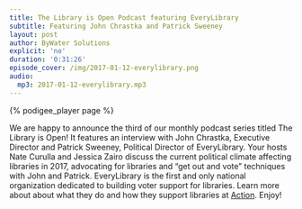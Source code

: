 ```yaml
---
title: The Library is Open Podcast featuring EveryLibrary
subtitle: Featuring John Chrastka and Patrick Sweeney
layout: post
author: ByWater Solutions
explicit: 'no'
duration: '0:31:26'
episode_cover: /img/2017-01-12-everylibrary.png
audio:
  mp3: 2017-01-12-everylibrary.mp3
---
```


{% podigee_player page %}

We are happy to announce the third of our monthly podcast series titled The Library is Open! It features an interview with John Chrastka, Executive Director and Patrick Sweeney, Political Director of EveryLibrary.  Your hosts Nate Curulla and Jessica Zairo discuss the current political climate affecting libraries in 2017, advocating for libraries and “get out and vote” techniques with John and Patrick. EveryLibrary is the first and only national organization dedicated to building voter support for libraries. Learn more about about what they do and how they support libraries at [Action](http://action.everylibrary.org/). Enjoy!
